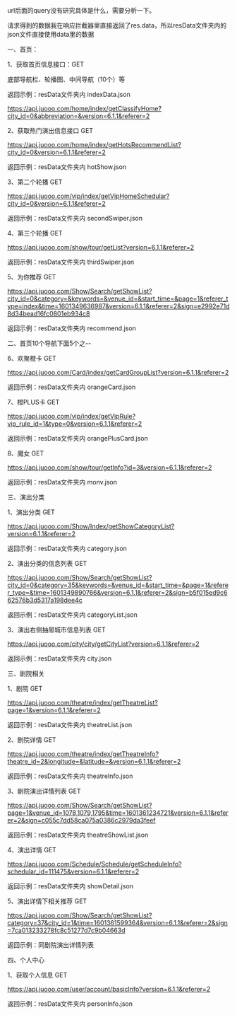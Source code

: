 url后面的query没有研究具体是什么，需要分析一下。

请求得到的数据我在响应拦截器里直接返回了res.data，所以resData文件夹内的 json文件直接使用data里的数据

一、首页：

1、获取首页信息接口：GET

底部导航栏、轮播图、中间导航（10个）等

返回示例：resData文件夹内 indexData.json

https://api.juooo.com/home/index/getClassifyHome?city_id=0&abbreviation=&version=6.1.1&referer=2

2、获取热门演出信息接口 GET

https://api.juooo.com/home/index/getHotsRecommendList?city_id=0&version=6.1.1&referer=2

返回示例：resData文件夹内 hotShow.json

3、第二个轮播  GET

https://api.juooo.com/vip/index/getVipHomeSchedular?city_id=0&version=6.1.1&referer=2

返回示例：resData文件夹内 secondSwiper.json

4、第三个轮播 GET

https://api.juooo.com/show/tour/getList?version=6.1.1&referer=2

返回示例：resData文件夹内 thirdSwiper.json

5、为你推荐 GET

https://api.juooo.com/Show/Search/getShowList?city_id=0&category=&keywords=&venue_id=&start_time=&page=1&referer_type=index&time=1601349636987&version=6.1.1&referer=2&sign=e2992e71d8d34bead16fc0801eb934c8

返回示例：resData文件夹内 recommend.json



二、首页10个导航下面5个之--

6、欢聚橙卡 GET

https://api.juooo.com/Card/index/getCardGroupList?version=6.1.1&referer=2

返回示例：resData文件夹内 orangeCard.json

7、橙PLUS卡 GET

https://api.juooo.com/vip/index/getVipRule?vip_rule_id=1&type=0&version=6.1.1&referer=2

返回示例：resData文件夹内 orangePlusCard.json

8、魔女  GET

https://api.juooo.com/show/tour/getInfo?id=3&version=6.1.1&referer=2

返回示例：resData文件夹内 monv.json



三、演出分类

1、演出分类  GET

https://api.juooo.com/Show/Index/getShowCategoryList?version=6.1.1&referer=2

返回示例：resData文件夹内 category.json

2、演出分类的信息列表  GET

https://api.juooo.com/Show/Search/getShowList?city_id=0&category=35&keywords=&venue_id=&start_time=&page=1&referer_type=&time=1601349890766&version=6.1.1&referer=2&sign=b5f015ed9c662576b3d5317a198dee4c

返回示例：resData文件夹内 categoryList.json

3、演出右侧抽屉城市信息列表  GET

https://api.juooo.com/city/city/getCityList?version=6.1.1&referer=2

返回示例：resData文件夹内 city.json



三、剧院相关

1、剧院  GET

https://api.juooo.com/theatre/index/getTheatreList?page=1&version=6.1.1&referer=2

返回示例：resData文件夹内 theatreList.json

2、剧院详情  GET

https://api.juooo.com/theatre/index/getTheatreInfo?theatre_id=2&longitude=&latitude=&version=6.1.1&referer=2

返回示例：resData文件夹内 theatreInfo.json

3、剧院演出详情列表  GET

https://api.juooo.com/Show/Search/getShowList?page=1&venue_id=1078,1079,1795&time=1601361234721&version=6.1.1&referer=2&sign=c055c7dd58ca075a0386c2979da3feef

返回示例：resData文件夹内 theatreShowList.json

4、演出详情 GET

https://api.juooo.com/Schedule/Schedule/getScheduleInfo?schedular_id=111475&version=6.1.1&referer=2

返回示例：resData文件夹内 showDetail.json

5、演出详情下相关推荐   GET

https://api.juooo.com/Show/Search/getShowList?category=37&city_id=1&time=1601361599364&version=6.1.1&referer=2&sign=7ca013233278fc8c51277d7c9b04663d

返回示例：同剧院演出详情列表



四、个人中心

1、获取个人信息  GET

https://api.juooo.com/user/account/basicInfo?version=6.1.1&referer=2

返回示例：resData文件夹内 personInfo.json





```json

```


